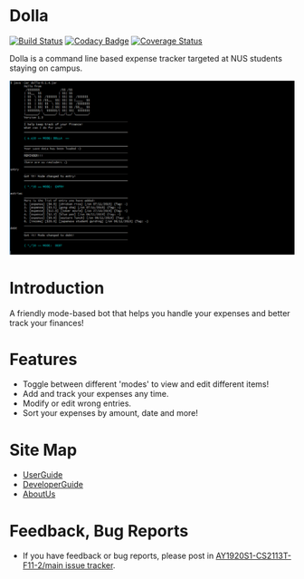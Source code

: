 ﻿# Dolla
[![Build Status](https://travis-ci.org/AY1920S1-CS2113T-F11-2/main.svg?branch=master)](https://travis-ci.org/AY1920S1-CS2113T-F11-2/main)
[![Codacy Badge](https://api.codacy.com/project/badge/Grade/ca20434c13bc4f81994db1e1dbcb9aa3)](https://www.codacy.com/manual/Weng-Kexin/main?utm_source=github.com&amp;utm_medium=referral&amp;utm_content=AY1920S1-CS2113T-F11-2/main&amp;utm_campaign=Badge_Grade)
[![Coverage Status](https://coveralls.io/repos/github/AY1920S1-CS2113T-F11-2/main/badge.svg?branch=master)](https://coveralls.io/github/AY1920S1-CS2113T-F11-2/main?branch=master)

Dolla is a command line based expense tracker targeted at NUS students staying on campus.

![Mock Ui Image](/docs/images/Ui/Ui2.png)

# Introduction
A friendly mode-based bot that helps you handle your expenses and better track your finances!

# Features
* Toggle between different 'modes' to view and edit different items!
* Add and track your expenses any time.
* Modify or edit wrong entries. 
* Sort your expenses by amount, date and more!

# Site Map
* [UserGuide](docs/UserGuide.adoc)
* [DeveloperGuide](docs/DeveloperGuide.adoc)
* [AboutUs](docs/AboutUs.adoc)

# Feedback, Bug Reports

* If you have feedback or bug reports, please post in [AY1920S1-CS2113T-F11-2/main issue tracker](https://github.com/AY1920S1-CS2113T-F11-2/main/issues).
